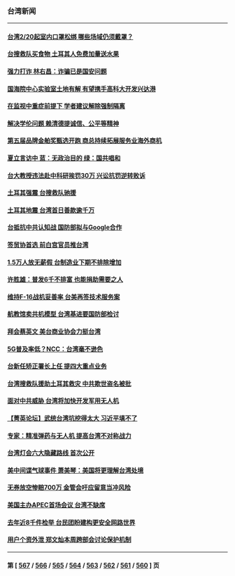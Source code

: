 ### 台湾新闻
---
#### [台湾2/20起室内口罩松绑 哪些场域仍须戴罩？](../../pages/ncid1349361/n13926076.md) 
#### [台搜救队买食物 土耳其人免费加量送水果](../../pages/ncid1349361/n13925843.md) 
#### [强力打诈 林右昌：诈骗已是国安问题](../../pages/ncid1349361/n13925523.md) 
#### [国海院中心实验室土地有解 有望携手高科大开发兴达港](../../pages/ncid1349361/n13925494.md) 
#### [在监视中重症前提下 学者建议解除强制隔离](../../pages/ncid1349361/n13925492.md) 
#### [解决学伦问题 赖清德提诚信、公平等精神](../../pages/ncid1349361/n13925490.md) 
#### [第五届品牌金舶奖甄选开跑 商总持续拓展服务业海外商机](../../pages/ncid1349361/n13925452.md) 
#### [夏立言访中  蓝：无政治目的  绿：国共唱和](../../pages/ncid1349361/n13925489.md) 
#### [台大教授违法赴中科研挨罚30万 兴讼抗罚逆转败诉](../../pages/ncid1349361/n13925495.md) 
#### [土耳其强震 台搜救队驰援](../../pages/ncid1349361/n13925466.md) 
#### [土耳其地震 台湾首日善款逾千万](../../pages/ncid1349361/n13925464.md) 
#### [台抵抗中共认知战 国防部拟与Google合作](../../pages/ncid1349361/n13925421.md) 
#### [签贸协首选 前白宫官员推台湾](../../pages/ncid1349361/n13925445.md) 
#### [1.5万人放无薪假 台制造业下期不排除增加](../../pages/ncid1349361/n13925449.md) 
#### [许胜雄：普发6千不排富 也能捐助需要之人](../../pages/ncid1349361/n13925447.md) 
#### [维持F-16战机妥善率 台美再签技术服务案](../../pages/ncid1349361/n13925400.md) 
#### [航教馆卖共机模型 台湾基进要国防部检讨](../../pages/ncid1349361/n13925404.md) 
#### [拜会蔡英文 美台商业协会力挺台湾](../../pages/ncid1349361/n13925402.md) 
#### [5G普及率低？NCC：台湾毫不逊色](../../pages/ncid1349361/n13925394.md) 
#### [台新任矫正署长上任 提四大重点业务](../../pages/ncid1349361/n13925395.md) 
#### [台湾搜救队援助土耳其救灾 中共欺世盗名被批](../../pages/ncid1349361/n13925269.md) 
#### [面对中共威胁 台湾将加快开发军用无人机](../../pages/ncid1349361/n13925023.md) 
#### [【菁英论坛】武统台湾坑挖得太大 习近平填不了](../../pages/ncid1349361/n13924907.md) 
#### [专家：精准弹药与无人机 提高台湾不对称战力](../../pages/ncid1349361/n13924544.md) 
#### [台湾灯会六大隐藏路线 首次公开](../../pages/ncid1349361/n13924628.md) 
#### [美中间谍气球事件 萧美琴：美国将更理解台湾处境](../../pages/ncid1349361/n13924682.md) 
#### [无券放空惨赔700万 金管会吁应留意当冲风险](../../pages/ncid1349361/n13924619.md) 
#### [美国主办APEC首场会议 台湾不缺席](../../pages/ncid1349361/n13924614.md) 
#### [去年近8千件检举 台民团盼建构更安全网路世界](../../pages/ncid1349361/n13924662.md) 
#### [用户个资外泄 郑文灿本周跨部会讨论保护机制](../../pages/ncid1349361/n13924618.md) 

---
#### 第 [ [567](./567.md) / [566](./566.md) / [565](./565.md) / [564](./564.md) / [563](./563.md) / [562](./562.md) / [561](./561.md) / [560](./560.md) ] 页
